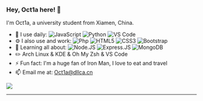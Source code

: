 ### Hey, Oct1a here! 👋

  I'm Oct1a, a university student from Xiamen, China.
  
- 🚀 I use daily: ![JavaScript](https://img.shields.io/badge/-JavaScript-black?style=plastic&logo=javascript) ![Python](https://img.shields.io/badge/-Python-8fcfd1?-style=plastic&logo=Python) ![VS Code](https://img.shields.io/badge/-VS%20Code-007ACC?style=plastic&logo=visual-studio-code)
- ⚙️ I also use and work: ![Php](https://img.shields.io/badge/-php-394989?style=plastic&logo=php) ![HTML5](https://img.shields.io/badge/-HTML5-E34F26?style=plastic&logo=html5&logoColor=white) ![CSS3](https://img.shields.io/badge/-CSS3-1572B6?style=plastic&logo=css3) ![Bootstrap](https://img.shields.io/badge/-Bootstrap-563D7C?style=plastic&logo=bootstrap)
- 🌱 Learning all about: ![Node.JS](https://img.shields.io/badge/-Node.JS-black?style=plastic&logo=Node.js) ![Express.JS](https://img.shields.io/badge/-Express.JS-c7b198?style=plastic&logo=Express.JS) ![MongoDB](https://img.shields.io/badge/-MongoDB-black?style=plastic&logo=mongodb)
- ✏️ Arch Linux & KDE & Oh My Zsh & VS Code
- ⚡️ Fun fact: I'm a huge fan of Iron Man, I love to eat and travel
- 📫 Email me at: Oct1a@dllca.cn

![](https://github-readme-stats.vercel.app/api?username=mayandev)

------

